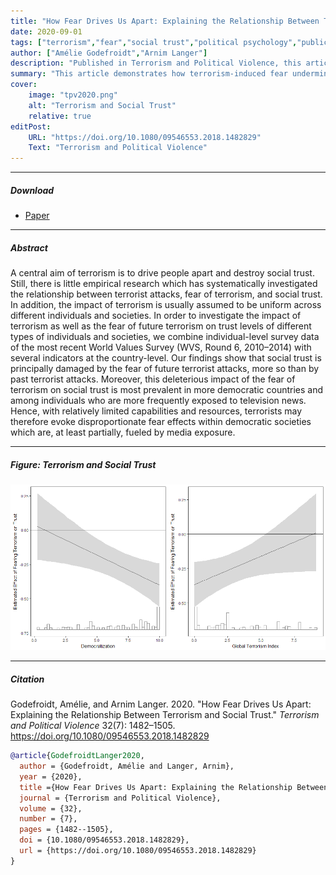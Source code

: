 ```yaml
---
title: "How Fear Drives Us Apart: Explaining the Relationship Between Terrorism and Social Trust"
date: 2020-09-01
tags: ["terrorism","fear","social trust","political psychology","public opinion"]
author: ["Amélie Godefroidt","Arnim Langer"]
description: "Published in Terrorism and Political Violence, this article analyzes how terrorism erodes social trust by heightening fear."
summary: "This article demonstrates how terrorism-induced fear undermines social trust. Drawing on cross-national data and theoretical insights, it shows that terrorism reduces trust not through direct exposure alone but through the broader societal climate of fear it generates."
cover:
    image: "tpv2020.png"
    alt: "Terrorism and Social Trust"
    relative: true
editPost:
    URL: "https://doi.org/10.1080/09546553.2018.1482829"
    Text: "Terrorism and Political Violence"
---
```


---

##### Download

+ [Paper](tpv2020.pdf)

---

##### Abstract

A central aim of terrorism is to drive people apart and destroy social trust. Still, there is little empirical research which has systematically investigated the relationship between terrorist attacks, fear of terrorism, and social trust. In addition, the impact of terrorism is usually assumed to be uniform across different individuals and societies. In order to investigate the impact of terrorism as well as the fear of future terrorism on trust levels of different types of individuals and societies, we combine individual-level survey data of the most recent World Values Survey (WVS, Round 6, 2010–2014) with several indicators at the country-level. Our findings show that social trust is principally damaged by the fear of future terrorist attacks, more so than by past terrorist attacks. Moreover, this deleterious impact of the fear of terrorism on social trust is most prevalent in more democratic countries and among individuals who are more frequently exposed to television news. Hence, with relatively limited capabilities and resources, terrorists may therefore evoke disproportionate fear effects within democratic societies which are, at least partially, fueled by media exposure.

---

##### Figure: Terrorism and Social Trust

![](tpv2020.png)

---

##### Citation

Godefroidt, Amélie, and Arnim Langer. 2020. "How Fear Drives Us Apart: Explaining the Relationship Between Terrorism and Social Trust." *Terrorism and Political Violence* 32(7): 1482–1505. https://doi.org/10.1080/09546553.2018.1482829

```BibTeX
@article{GodefroidtLanger2020,
  author = {Godefroidt, Amélie and Langer, Arnim},
  year = {2020},
  title ={How Fear Drives Us Apart: Explaining the Relationship Between Terrorism and Social Trust},
  journal = {Terrorism and Political Violence},
  volume = {32},
  number = {7},
  pages = {1482--1505},
  doi = {10.1080/09546553.2018.1482829},
  url = {https://doi.org/10.1080/09546553.2018.1482829}
}
```


